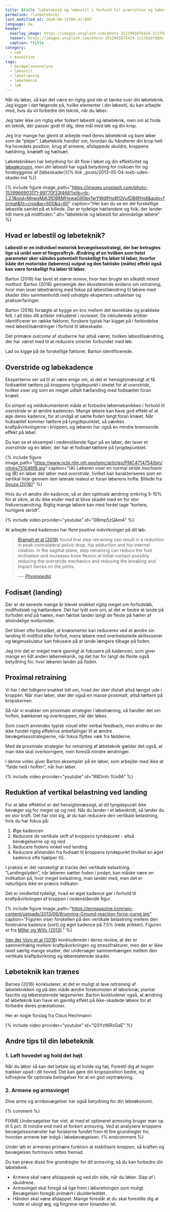 ```yaml
---
title: &title "Løbeteknik og løbestil i forhold til præstation og løbeskader"
permalink: /loebeteknik/
last_modified_at: 2020-08-15T09:41:09Z
language: da
header:
  overlay_image: https://images.unsplash.com/photo-1512941675424-1c17dabfdddc?ixlib=rb-1.2.1&ixid=eyJhcHBfaWQiOjEyMDd9&auto=format&fit=crop&h=630&w=1200&q=60
  teaser: https://images.unsplash.com/photo-1512941675424-1c17dabfdddc?ixlib=rb-1.2.1&ixid=eyJhcHBfaWQiOjEyMDd9&auto=format&fit=crop&h=300&w=400&q=10
  caption: *title
category:
  - Løb
  - Kondition
tags:
  - bevægelsesanalyse
  - løbestil
  - løbetræning
  - løbeteknik
  - løb
---
```


Når du løber, så kan det være en rigtig god ide at tænke over din løbeteknik. Jeg kigger i det følgende på, hvilke elementer i din løbestil, du kan arbejde med, hvis du vil forbedre din teknik, når du løber.

Jeg taler ikke om rigtig eller forkert løbestil og løbeteknik, men om at finde en teknik, der passer godt til dig, dine mål med løb og din krop.

Jeg tror mange har glemt at arbejde med deres løbeteknik og bare løber som de “plejer”. Løbeteknik handler om, hvordan du håndterer din krop helt fra hovedets position, brug af armene, afslappede skuldre, kroppens hældning, knæløft og hælisæt.

Løbeteknikken har betydning for dit flow i løbet og din effektivitet og [løbeøkonomi](/lobeokonomi/), men din løbestil har også betydning for risikoen for og forebyggelse af [løbeskader]({% link _posts/2013-05-04-loeb-uden-skader.md %}).

{% include figure image_path="https://images.unsplash.com/photo-1539966903171-89770f33f468?ixlib=rb-1.2.1&ixid=MnwxMjA3fDB8MHxwaG90by1wYWdlfHx8fGVufDB8fHx8&auto=format&fit=crop&w=600&q=60" caption="Her kan du se en del forskellige løbestile samlet på et billede. Der er tydelige hællandere og folk, der lander lidt mere på midtfoden." alt="løbeteknik og løbestil for almindelige løbere" %}

## Hvad er løbestil og løbeteknik?

**Løbestil er en individuel motorisk bevægelsesstrategi, der bør betragtes lige så unikt som et fingeraftryk. Ændring af en hvilken som helst parameter sker således potentielt forskelligt fra løber til løber, hvorfor både det motoriske (løberens) output og den faktiske (målte) effekt også kan være forskelligt fra løber til løber.**

Barton (2016) har lavet et større _review_, hvor han brugte en såkaldt _mixed method_. Barton (2016) gennemgik den eksisterende evidens om _retraining_, hvor man laver løbetræning med fokus på løbestilændring til løbere med skader blev sammenholdt med udvalgte eksperters udtalelser og praksierfaringer.

Barton (2016) forsøgte at bygge en bro mellem det teoretiske og praktiske felt. I alt blev 46 artikler inkluderet i _reviewet_. De inkluderede artikler identificerer en række faktorer, forskere typisk har kigget på i forbindelse med løbestilsændringer i forhold til løbeskader.

Det primære _outcome_ af studierne har altså været, hvilken løbestilsændring, der har været med til at reducere smerter forbundet med løb.

Lad os kigge på de forskellige faktorer, Barton identificerede.

## Overstride og løbekadence

Eksperterne ser ud til at være enige om, at det er hensigtsmæssigt at få fodisættet tættere på kroppens tyngdepunkt i stedet for at _overstride_, hvilket viser sig som en meget udtalt hællanding med fodisættet foran knæet.

En simpel og veldokumenteret måde at forbedre løbemekanikken i forhold til _overstride_ er at ændre kadencen. Mange løbere kan have god effekt af at øge deres kadence, for at undgå at sætte foden langt foran knæet. Når fodisættet kommer tættere på tyngdepunktet, så sænkes kraftpåvirkningerne i kroppen, og løberen har også en mindre bremsende effekt på løbet.

Du kan se et eksempel i nedenstående figur på en løber, der laver et _overstride_ og en løber, der har et fodisæt tættere på tyngdepunktet.

{% include figure image_path="https://www.ncbi.nlm.nih.gov/pmc/articles/PMC4714754/bin/nihms751046f8.jpg" caption="(A) Løberen viser en normal _stride mechanic_ og (B) en løber der løber med _overstride_, hvilket kan karakteriseres som en vertikal linje gennem den laterale maleol er foran løberens hofte. Billede fra [Souza (2016)](https://www.ncbi.nlm.nih.gov/pmc/articles/PMC4714754/)" %}

Hvis du vil ændre din kadence, så er den optimale ændring omkring 5-10% for at sikre, at du ikke ender med at blive skadet med en for stor frekvensændring. Rigtig mange løbere kan med fordel tage “kortere, hurtigere skridt”.

{% include video provider="youtube" id="08lmp5zQAmA" %}

At arbejde med kadencen har flere positive indvirkninger på dit løb:

> [Bramah et al (2019)](https://pubmed.ncbi.nlm.nih.gov/31657964/) found that step retraining can result in a reduction in peak contralateral pelvic drop, hip adduction and hip internal rotation. In the sagittal plane, step retraining can reduce the foot inclination and increases knee flexion at initial contact possibly reducing the overstride mechanics and reducing the breaking and impact forces on the joints.
>
> --- <cite>[Physiopedia](https://www.physio-pedia.com/Running_Gait_Retraining)</cite>

## Fodisæt (landing)

Der er de seneste mange år blevet snakket rigtig meget om forfodsløb, midtfodsløb og hællandere. Det har lydt som om, at det er bedre at lande på forfoden end på hælen, men faktisk lander langt de fleste på hælen af almindelige motionister.

Det bliver ofte foreslået, at knæsmerter kan reduceres ved at ændre sin landing til midtfod eller forfod, mens løbere med overbelastede akillessener og lægmuskulatur kan fokusere på at lande længere tilbage på foden.

Jeg tror det er meget mere gavnligt at fokusere på kadencen, som giver mange en lidt anden løbemekanik, og det har for langt de fleste også betydning for, hvor løberen lander på foden.

## Proximal retraining

Vi har i det tidligere snakket lidt om, hvad der sker distalt altså længst ude i kroppen. Når man løber, sker der også en masse proximalt, altså tættere på kropskernen.

Så når vi snakker om proximale strategier i løbetræning, så handler det om hoften, bækkenet og overkroppen, når der løbes.

Som coach anvendes typisk visuel eller verbal feedback, men endnu er der ikke fundet rigtig effektive anbefalinger til at ændre bevægelsesstrategierne, når fokus flyttes væk fra fødderne.

Med de proximale strategier for _retraining_ af løbeteknik gælder det også, at man ikke skal overkorrigere, men foreslå mindre ændringer.

I denne video giver Barton eksempler på en løber, som arbejder med ikke at “falde ned i hoften”, når hun løber.

{% include video provider="youtube" id="88Dmh-1Ux9A" %}

## Reduktion af vertikal belastning ved landing

For at løbe effektivt er det hensigtsmæssigt, at dit tyngdepunkt ikke bevæger sig for meget op og ned. Når du lander i et løbeskridt, så lander du en stor kraft. Det har vist sig, at du kan reducere den vertikale belastning, hvis du har fokus på:

1. Øge kadencen
2. Reducere de vertikale skift af kroppens tyndepunkt - altså bevægelserne op og ned
3. Reducere fodens vinkel ved landing
4. Reducere afstanden fra fodisæt til kroppens tyndepunkt (hvilket en øget kadence ofte hjælper til).

I praksis er det vanskeligt at tracke den vertikale belastning. “Landingslyden”, når løberen sætter foden i jorden, kan måske være en indikation på, hvor meget belastning, man lander med, men det er naturligvis ikke en præcis indikator.

Det er imidlertid tydeligt, hvad en øget kadence gør i forhold til kraftpåvirkningen af kroppen i nedenstående figur.

{% include figure image_path="https://lermagazine.com/wp-content/uploads/2013/06/6running-Ground-reaction-force-curve.jpg" caption="Figuren viser forskellen på den vertikale belastning mellem den foretrukne kadence (sort) og øget kadence på 7,5% (røde prikker). Figuren er fra [Miller og Willy (2013)](https://lermagazine.com/article/retraining-fixes-faulty-gait-in-injured-runners)." %}

[Van der Vorp et al (2016)](https://bjsm.bmj.com/content/50/8/450) konkluderede i deres review, at der er sammenhæng mellem kraftpåvirkningen og stressfrakturer, men der er ikke lavet særlig mange studier, der undersøger sammenhængen mellem den vertikale kraftpåvirkning og løberelaterede skader.

## Løbeteknik kan trænes

Barnes (2016) konkluderer, at det er muligt at lave _retraining_ af løbeteknikken og på den måde ændre forekomsten af løberknæ, plantar fascitis og løberelaterede lægsmerter. Barton konkluderer også, at ændring af løbeteknik kan have en gavnlig effekt på ikke-skadede løbere for at forbedre deres præstationer.

Her er nogle forslag fra Claus Hechmann:

{% include video provider="youtube" id="Q3YzNlRxGaE" %}

## Andre tips til din løbeteknik

### 1. Løft hovedet og hold det højt

Når du løber så kan det betale sig at holde sig høj. Forestil dig at nogen trækker opad i dit hoved. Det kan gøre din kropsposition bedre, og luftvejene får optimale betingelser for at en god vejrtrækning.

### 2. Armene og armsvinget

Dine arme og armbevægelser har også betydning for din løbeøkonomi.

{% comment %}

FIXME
Undersøgelser har vist, at med et optimeret armsving bruger man op til 5 pct. ilt mindre end med et forkert armsving.
Ved at analysere kroppens bevægelsesmønster har forskerne fundet frem til fire grundregler for, hvordan armene bør indgå i løbebevægelsen.
{% endcomment %}

Under løb er armenes primære funktion at stabilisere kroppen, så kraften og bevægelsen fortrinsvis rettes fremad.

Du kan prøve disse fire grundregler for dit armsving, så du kan forbedre din løbeteknik.

- Armene skal være afslappede og ved din side, når du løber. Slap af i skuldrene.
- Armsvinget skal foregå så lige frem i løbsretningen som muligt. Bevægelsen foregår primært i skulderleddet.
- Hånden skal være afslappet. Mange foreslår at du skal forestille dig at holde et ukogt æg, og fingrene rører hinanden let.
